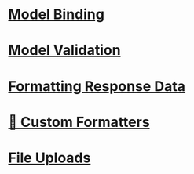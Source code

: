 # [Model Binding](model-binding.md)
# [Model Validation](validation.md)
# [Formatting Response Data](formatting.md)
# [🔧 Custom Formatters](custom-formatters.md)
# [File Uploads](file-uploads.md)
